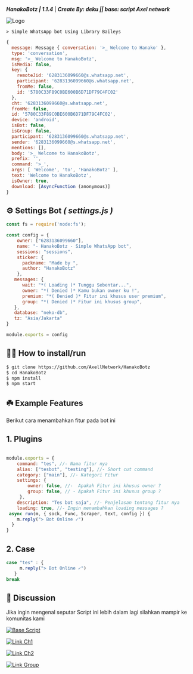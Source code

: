 ***HanakoBotz | 1.1.4*** | ***Create By: deku || base: script Axel network***

![Logo](https://cdn.anomaki.web.id/file/1738221934782.jpg)

```> Simple WhatsApp bot Using Library Baileys```

```javascript
{
  message: Message { conversation: '>_ Welcome to Hanako' },
  type: 'conversation',
  msg: '>_ Welcome to HanakoBotz',
  isMedia: false,
  key: {
    remoteJid: '6283136099660@s.whatsapp.net',
    participant: '6283136099660@s.whatsapp.net',
    fromMe: false,
    id: '5780C33F89C0BE600B6D71DF79C4FC02'
  },
  cht: '6283136099660@s.whatsapp.net',
  fromMe: false,
  id: '5780C33F89C0BE600B6D71DF79C4FC02',
  device: 'android',
  isBot: false,
  isGroup: false,
  participant: '6283136099660@s.whatsapp.net',
  sender: '6283136099660@s.whatsapp.net',
  mentions: [],
  body: '>_ Welcome to HanakoBotz',
  prefix: '',
  command: '>_',
  args: [ 'Welcome', 'to', 'HanakoBotz' ],
  text: 'Welcome to HanakoBotz',
  isOwner: true,
  download: [AsyncFunction (anonymous)]
}
```
## ⚙️ Settings Bot ***( settings.js )***

```javascript
const fs = require('node:fs');

const config = {
    owner: ["6283136099660"],
    name: "- HanakoBotz - Simple WhatsApp bot",
    sessions: "sessions",
    sticker: {
      packname: "Made by ",
      author: "HanakoBotz"
    },
   messages: {
      wait: "*( Loading )* Tunggu Sebentar...",
      owner: "*( Denied )* Kamu bukan owner ku !",
      premium: "*( Denied )* Fitur ini khusus user premium",
      group: "*( Denied )* Fitur ini khusus group",
   },
   database: "neko-db",
   tz: "Asia/Jakarta"
}

module.exports = config
```


## 👨‍💻 How to install/run


```bash
$ git clone https://github.com/AxellNetwork/HanakoBotz
$ cd HanakoBotz
$ npm install
$ npm start
```

## ☘️ Example Features
Berikut cara menambahkan fitur pada bot ini

## 1. Plugins

```javascript

module.exports = {
    command: "tes", //- Nama fitur nya
    alias: ["tesbot", "testing"], //- Short cut command
    category: ["main"], //- Kategori Fitur 
    settings: {
        owner: false, //-  Apakah Fitur ini khusus owner ?
        group: false, // - Apakah Fitur ini khusus group ?
     },
    description: "Tes bot saja", //- Penjelasan tentang fitur nya
    loading: true, //- Ingin menambahkan loading messages ?
 async run(m, { sock, Func, Scraper, text, config }) {
    m.reply("> Bot Online ✓")
  }
}
```
## 2. Case

```javascript
case "tes" : {
     m.reply("> Bot Online ✓")
   }
break
```
## 📢 Discussion 
Jika ingin mengenal seputar Script ini lebih dalam lagi
silahkan mampir ke komunitas kami

[![Base Script](https://img.shields.io/badge/WhatsApp%20Group-25D366?style=for-the-badge&logo=whatsapp&logoColor=white)](https://whatsapp.com/channel/0029Vb0YWvYJ3jusF2nk9U1P)

[![Link Ch1](https://img.shields.io/badge/WhatsApp%20Channel-25D366?style=for-the-badge&logo=whatsapp&logoColor=white)](https://whatsapp.com/channel/0029VadFS3r89inc7Jjus03W)

[![Link Ch2](https://img.shields.io/badge/WhatsApp%20Channel-25D366?style=for-the-badge&logo=whatsapp&logoColor=white)](https://whatsapp.com/channel/0029VateyJuKWEKhJMRKEL20)

[![Link Group](https://img.shields.io/badge/WhatsApp%20Channel-25D366?style=for-the-badge&logo=whatsapp&logoColor=white)](https://chat.whatsapp.com/JyeT1hdCPJeLy95tzx5eyI)

